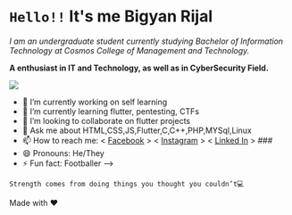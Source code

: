 # `Hello!!` It's me Bigyan Rijal

_I am an undergraduate student currently studying Bachelor of Information Technology at Cosmos College of Management and Technology._

**A enthusiast in IT and Technology, as well as in CyberSecurity Field.**

<div style="align:center"><img src="https://avatars.githubusercontent.com/u/49486923?s=460&u=0fc0720158906452e0a4f8d3925dd069bf9994e1&v=4" /></div> 

- 🔭 I’m currently working on self learning
- 🌱 I’m currently learning flutter, pentesting, CTFs
- 👯 I’m looking to collaborate on flutter projects
- 💬 Ask me about HTML,CSS,JS,Flutter,C,C++,PHP,MYSql,Linux
- 📫 How to reach me: < [Facebook](https://www.facebook.com/rijalbigyan76/) > < [Instagram](https://www.instagram.com/rijalbigyan76/) > < [Linked In](https://www.linkedin.com/in/bigyan-rijal-70bb62179/) > ###
- 😄 Pronouns: He/They
- ⚡ Fun fact: Footballer
--> 
```
Strength comes from doing things you thought you couldn’t💻
```
Made with ❤️
